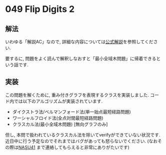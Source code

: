# 049 Flip Digits 2

## 解法
いわゆる「解説AC」なので, 詳細な内容については[公式解説](https://github.com/E869120/kyopro_educational_90/blob/main/editorial/049.jpg)を参照してください.

要するに, 問題をよく読んで解釈しなおすと「最小全域木問題」に帰着できるという話です.

## 実装
この問題を解くために, 重み付きグラフを表現するクラスを実装しました.
コード内では以下のアルゴリズムが実装されています.
- ダイクストラ法/ベルマンフォード法(単一始点最短経路問題)
- ワーシャルフロイド法(全点対間最短経路問題)
- クラスカル法(最小全域木問題) [無向グラフのみ]

但し, 本問で扱われているクラスカル法を除いてverifyができていない状況です.
近日中に行う予定なのでそれまではバグがあっても怒らないでください.
(なおその際は[NASU41](twitter.com/skkytkstexhk) まで連絡してもらえると非常にありがたいです)
